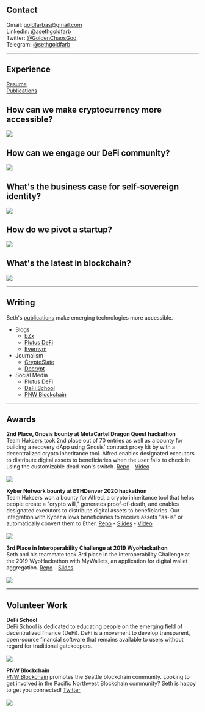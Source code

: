 ## Contact
Gmail: [goldfarbas@gmail.com](mailto:goldfarbas@gmail.com)
<br>
LinkedIn: <a href="https://www.linkedin.com/in/asethgoldfarb/" target="_blank">@asethgoldfarb</a>
<br>
Twitter: <a href="https://twitter.com/GoldenChaosGod" target="_blank">@GoldenChaosGod</a>
<br>
Telegram: <a href="https://t.me/sethgoldfarb" target="_blank">@sethgoldfarb</a>

---

## Experience
<a href="https://docs.google.com/document/d/1sNiGLyQzHfT1L1B6tK6n0QtXu6XuuLMMXQ3C-ON6q10/edit?usp=sharing" target="_blank">Resume</a>
<br>
<a href="https://docs.google.com/spreadsheets/d/13bRyko9UmfNpYWu71-CijDEloMyfw2jTbXsmLbcHHW0/edit#gid=0" target="_blank">Publications</a>

## How can we make cryptocurrency more accessible?

<a href="/SethGoldfarbPortfolio/bam"><img src="images/binanceus.png?raw=true"/></a>

## How can we engage our DeFi community?

<a href="/SethGoldfarbPortfolio/defi"><img src="images/defilogos.png?raw=true"/></a>

## What's the business case for self-sovereign identity?

<a href="/SethGoldfarbPortfolio/ssi"><img src="images/evernymlogo.png?raw=true"/></a>

## How do we pivot a startup?

<a href="/SethGoldfarbPortfolio/plutus"><img src="images/plutblockwhite.png?raw=true"/></a>

## What's the latest in blockchain?

<a href="/SethGoldfarbPortfolio/news"><img src="images/news.png?raw=true"/></a>

---

## Writing
Seth's [publications](https://docs.google.com/spreadsheets/d/13bRyko9UmfNpYWu71-CijDEloMyfw2jTbXsmLbcHHW0/edit#gid=0) make emerging technologies more accessible.
* Blogs
  * [bZx](https://bzx.network/blog/)
  * [Plutus DeFi](https://medium.com/plutusdefi)
  * [Evernym](http://evernym.com/blog)
* Journalism
  * [CryptoSlate](https://cryptoslate.com/author/seth-goldfarb/)
  * [Decrypt](https://decrypt.co/author/sethgoldfarb)
* Social Media
  * [Plutus DeFi](https://twitter.com/plutusdefi)
  * [DeFi School](https://twitter.com/defi_school)
  * [PNW Blockchain](https://twitter.com/pnwblockchain)

---

## Awards 

__2nd Place, Gnosis bounty at MetaCartel Dragon Quest hackathon__
<br>
Team Hakcers took 2nd place out of 70 entries as well as a bounty for building a recovery dApp using Gnosis' contract proxy kit by with a decentralized crypto inheritance tool. Alfred enables designated executors to distribute digital assets to beneficiaries when the user fails to check in using the customizable dead man's switch. [Repo](https://github.com/BatmansButler/alfred-dapp) - [Video](https://youtu.be/855X8umwjl8)
<br><br>
<img src="images/dragquemeta.png?raw=true"/>

__Kyber Network bounty at ETHDenver 2020 hackathon__
<br>
Team Hakcers won a bounty for Alfred, a crypto inheritance tool that helps people create a "crypto will," generates proof-of-death, and enables designated executors to distribute digital assets to beneficiaries. Our integration with Kyber allows beneficiaries to receive assets "as-is" or automatically convert them to Ether. [Repo](https://github.com/EthDenverHakcers) - [Slides](https://docs.google.com/presentation/d/14dsJ4v3y4DajJrekZNGvf-3xzFZHW7Y39WFRkdLKypk/edit?usp=sharing) - [Video](https://youtu.be/qtGh3Ubjjnc)
<br><br>
<img src="images/ETHDenver.png?raw=true"/>

__3rd Place in Interoperability Challenge at 2019 WyoHackathon__
<br>
Seth and his teammate took 3rd place in the Interoperability Challenge at the 2019 WyoHackathon with MyWallets, an application for digital wallet aggregation. [Repo](https://github.com/bgok/my-wallets) - [Slides](https://docs.google.com/presentation/d/137vz03s-33TVp9EP7tn_SyskN7OXJoK8mpGn_KqlqEU/edit?usp=sharing)
<br><br>
<img src="images/iuytrds.png?raw=true"/>

---

## Volunteer Work

__DeFi School__
<br>
[DeFi School](https://defi.school/) is dedicated to educating people on the emerging field of decentralized finance (DeFi). DeFi is a movement to develop transparent, open-source financial software that remains available to users without regard for traditional gatekeepers.
<br><br>
<img src="images/defisc.png?raw=true"/>

__PNW Blockchain__
<br>
[PNW Blockchain](https://www.pnwblockchain.com/) promotes the Seattle blockchain community. Looking to get involved in the Pacific Northwest Blockchain community? Seth is happy to get you connected! [Twitter](https://twitter.com/pnwblockchain)
<br><br>
<img src="images/pnwb.png?raw=true"/>

